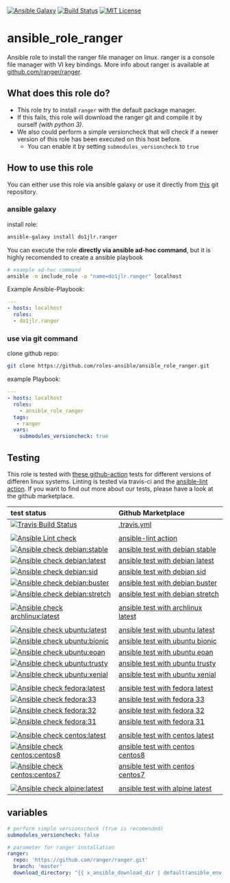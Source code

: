 [![Ansible Galaxy](https://raw.githubusercontent.com/roles-ansible/ansible_role_ranger/master/.github/galaxy.svg?sanitize=true)](https://galaxy.ansible.com/do1jlr/ranger) [![Build Status](https://travis-ci.com/roles-ansible/ansible_role_ranger.svg?branch=master)](https://travis-ci.com/roles-ansible/ansible_role_ranger) [![MIT License](https://raw.githubusercontent.com/roles-ansible/ansible_role_ranger/master/.github/license.svg?sanitize=true)](https://github.com/roles-ansible/ansible_role_ranger/blob/master/LICENSE)


 ansible_role_ranger
==============

Ansible role to install the ranger file manager on linux. ranger is a console file manager with VI key bindings. More info about ranger is available at [github.com/ranger/ranger](https://github.com/ranger/ranger.git).


 What does this role do?
-------------
+ This role try to install ``ranger`` with the default package manager.
+ If this fails, this role will download the ranger git and compile it by ourself *(with python 3)*.
+ We also could perform a simple versioncheck that will check if a newer version of this role has been executed on this host before.
  - You can enable it by setting ``submodules_versioncheck`` to ``true``

 How to use this role
-------------
You can either use this role via ansible galaxy or use it directly from [this](https://github.com/roles-ansible/ansible_role_ranger.git) git repository.

### ansible galaxy

install role:
```bash
ansible-galaxy install do1jlr.ranger
```

You can execute the role **directly via ansible ad-hoc command**, but it is highly recomended to create a ansible playbook
```bash
# example ad-hoc command
ansible -m include_role -a "name=do1jlr.ranger" localhost
```

Example Ansible-Playbook:
```yml
---
- hosts: localhost
  roles:
  - do1jlr.ranger
```


### use via git command

clone github repo:
```bash
git clone https://github.com/roles-ansible/ansible_role_ranger.git
```

example Playbook:
```yaml
---
- hosts: localhost
  roles:
    - ansible_role_ranger
  tags:
   - ranger
  vars:
    submodules_versioncheck: true
```

 Testing
----------
This role is tested with [these github-action](https://github.com/search?q=topic%3Acheck-ansible+topic%3Agithub-actions+org%3Aroles-ansible&type=Repositories) tests for different versions of differen linux systems. Linting is tested via travis-ci and the  [ansible-lint action](https://github.com/marketplace/actions/ansible-lint).
If you want to find out more about our tests, please have a look at the github marketplace.

| test status | Github Marketplace |
| :---------  | :----------------  |
| [![Travis Build Status](https://travis-ci.com/roles-ansible/ansible_role_ranger.svg?branch=master)](https://travis-ci.com/roles-ansible/ansible_role_ranger) | [.travis.yml](https://github.com/roles-ansible/ansible_role_ranger/blob/master/.travis.yml) |
|||
| [![Ansible Lint check](https://github.com/roles-ansible/ansible_role_ranger/workflows/Ansible%20Lint%20check/badge.svg)](https://github.com/roles-ansible/ansible_role_ranger/actions?query=workflow%3A%22Ansible+Lint+check%22) | [ansible-lint action](https://github.com/marketplace/actions/ansible-lint)
| [![Ansible check debian:stable](https://github.com/roles-ansible/ansible_role_ranger/workflows/Ansible%20check%20debian:stable/badge.svg)](https://github.com/roles-ansible/ansible_role_ranger/actions?query=workflow%3A%22Ansible+check+debian%3Astable%22) | [ansible test with debian stable](https://github.com/marketplace/actions/check-ansible-debian-stable) |
| [![Ansible check debian:latest](https://github.com/roles-ansible/ansible_role_ranger/workflows/Ansible%20check%20debian:latest/badge.svg)](https://github.com/roles-ansible/ansible_role_ranger/actions?query=workflow%3A%22Ansible+check+debian%3Alatest%22) | [ansible test with debian latest](https://github.com/marketplace/actions/check-ansible-debian-latest) |
| [![Ansible check debian:sid](https://github.com/roles-ansible/ansible_role_ranger/workflows/Ansible%20check%20debian:sid/badge.svg)](https://github.com/roles-ansible/ansible_role_ranger/actions?query=workflow%3A%22Ansible+check+debian%3Asid%22) | [ansible test with debian sid](https://github.com/marketplace/actions/check-ansible-debian-sid) |
| [![Ansible check debian:buster](https://github.com/roles-ansible/ansible_role_ranger/workflows/Ansible%20check%20debian:buster/badge.svg)](https://github.com/roles-ansible/ansible_role_ranger/actions?query=workflow%3A%22Ansible+check+debian%3Abuster%22) | [ansible test with debian buster](https://github.com/marketplace/actions/check-ansible-debian-buster) |
| [![Ansible check debian:stretch](https://github.com/roles-ansible/ansible_role_ranger/workflows/Ansible%20check%20debian:stretch/badge.svg)](https://github.com/roles-ansible/ansible_role_ranger/actions?query=workflow%3A%22Ansible+check+debian%3Astretch%22) | [ansible test with debian stretch](https://github.com/marketplace/actions/check-ansible-debian-stretch) |
| | |
| [![Ansible check archlinux:latest](https://github.com/roles-ansible/ansible_role_ranger/workflows/Ansible%20check%20archlinux:latest/badge.svg)](https://github.com/roles-ansible/ansible_role_ranger/actions?query=workflow%3A%22Ansible+check+archlinux%3Alatest%22) | [ansible test with archlinux latest](https://github.com/marketplace/actions/check-ansible-archlinux-latest) |
| | |
| [![Ansible check ubuntu:latest](https://github.com/roles-ansible/ansible_role_ranger/workflows/Ansible%20check%20ubuntu:latest/badge.svg)](https://github.com/roles-ansible/ansible_role_ranger/actions?query=workflow%3A%22Ansible+check+ubuntu%3Alatest%22) | [ansible test with ubuntu latest](https://github.com/marketplace/actions/check-ansible-ubuntu-latest) |
| [![Ansible check ubuntu:bionic](https://github.com/roles-ansible/ansible_role_ranger/workflows/Ansible%20check%20ubuntu:bionic/badge.svg)](https://github.com/roles-ansible/ansible_role_ranger/actions?query=workflow%3A%22Ansible+check+ubuntu%3Abionic%22) | [ansible test with ubuntu bionic](https://github.com/marketplace/actions/check-ansible-ubuntu-bionic) |
| [![Ansible check ubuntu:eoan](https://github.com/roles-ansible/ansible_role_ranger/workflows/Ansible%20check%20ubuntu:eoan/badge.svg)](https://github.com/roles-ansible/ansible_role_ranger/actions?query=workflow%3A%22Ansible+check+ubuntu%3Aeoan%22) | [ansible test with ubuntu eoan](https://github.com/marketplace/actions/check-ansible-ubuntu-eoan) |
| [![Ansible check ubuntu:trusty](https://github.com/roles-ansible/ansible_role_ranger/workflows/Ansible%20check%20ubuntu:trusty/badge.svg)](https://github.com/roles-ansible/ansible_role_ranger/actions?query=workflow%3A%22Ansible+check+ubuntu%3Atrusty%22) | [ansible test with ubuntu trusty](https://github.com/marketplace/actions/check-ansible-ubuntu-trusty) |
| [![Ansible check ubuntu:xenial](https://github.com/roles-ansible/ansible_role_ranger/workflows/Ansible%20check%20ubuntu:xenial/badge.svg)](https://github.com/roles-ansible/ansible_role_ranger/actions?query=workflow%3A%22Ansible+check+ubuntu%3Axenial%22) | [ansible test with ubuntu xenial](https://github.com/marketplace/actions/check-ansible-ubuntu-xenial) |
| | |
| [![Ansible check fedora:latest](https://github.com/roles-ansible/ansible_role_ranger/workflows/Ansible%20check%20fedora:latest/badge.svg)](https://github.com/roles-ansible/ansible_role_ranger/actions?query=workflow%3A%22Ansible+check+fedora%3Alatest%22) | [ansible test with fedora latest](https://github.com/marketplace/actions/check-ansible-fedora-latest) |
| [![Ansible check fedora:33](https://github.com/roles-ansible/ansible_role_ranger/workflows/Ansible%20check%20fedora:33/badge.svg)](https://github.com/roles-ansible/ansible_role_ranger/actions?query=workflow%3A%22Ansible+check+fedora%3A33%22) | [ansible test with fedora 33](https://github.com/marketplace/actions/check-ansible-fedora-33) |
| [![Ansible check fedora:32](https://github.com/roles-ansible/ansible_role_ranger/workflows/Ansible%20check%20fedora:32/badge.svg)](https://github.com/roles-ansible/ansible_role_ranger/actions?query=workflow%3A%22Ansible+check+fedora%3A32%22) | [ansible test with fedora 32](https://github.com/marketplace/actions/check-ansible-fedora-32) |
| [![Ansible check fedora:31](https://github.com/roles-ansible/ansible_role_ranger/workflows/Ansible%20check%20fedora:31/badge.svg)](https://github.com/roles-ansible/ansible_role_ranger/actions?query=workflow%3A%22Ansible+check+fedora%3A31%22) | [ansible test with fedora 31](https://github.com/marketplace/actions/check-ansible-fedora-31) |
| | |
| [![Ansible check centos:latest](https://github.com/roles-ansible/ansible_role_ranger/workflows/Ansible%20check%20centos:latest/badge.svg)](https://github.com/roles-ansible/ansible_role_ranger/actions?query=workflow%3A%22Ansible+check+centos%3Alatest%22) | [ansible test with centos latest](https://github.com/marketplace/actions/check-ansible-centos-latest) |
| [![Ansible check centos:centos8](https://github.com/roles-ansible/ansible_role_ranger/workflows/Ansible%20check%20centos:centos8/badge.svg)](https://github.com/roles-ansible/ansible_role_ranger/actions?query=workflow%3A%22Ansible+check+centos%3Acentos8%22) | [ansible test with centos centos8](https://github.com/marketplace/actions/check-ansible-centos-centos8) |
| [![Ansible check centos:centos7](https://github.com/roles-ansible/ansible_role_ranger/workflows/Ansible%20check%20centos:centos7/badge.svg)](https://github.com/roles-ansible/ansible_role_ranger/actions?query=workflow%3A%22Ansible+check+centos%3Acentos7%22) | [ansible test with centos centos7](https://github.com/marketplace/actions/check-ansible-centos-centos7) |
| | |
| [![Ansible check alpine:latest](https://github.com/roles-ansible/ansible_role_ranger/workflows/Ansible%20check%20alpine:latest/badge.svg)](https://github.com/roles-ansible/ansible_role_ranger/actions?query=workflow%3A%22Ansible+check+alpine%3Alatest%22) | [ansible test with alpine latest](https://github.com/marketplace/actions/check-ansible-alpine-latest) |


 variables
-------
```yaml
# perform simple versionscheck (true is recomended)
submodules_versioncheck: false

# parameter for ranger installation
ranger:
  repo: 'https://github.com/ranger/ranger.git'
  branch: 'master'
  download_directory: "{{ x_ansible_download_dir | default(ansible_env.HOME + '/.ansible/tmp/downloads/ranger') }}"
```
